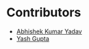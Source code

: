 ﻿# Contributors
- [Abhishek Kumar Yadav](https://github.com/coderaky)
- [Yash Gupta](https://github.com/yashgpt1)
